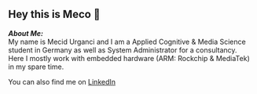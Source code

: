 ## Hey this is Meco 👋

***About Me:***
<br>My name is Mecid Urganci and I am a Applied Cognitive & Media Science student in Germany as well as System Administrator for a consultancy. 
<br>Here I mostly work with embedded hardware (ARM: Rockchip & MediaTek) in my spare time.

You can also find me on [LinkedIn](https://www.linkedin.com/in/mecid-urganci-b056b41aa/)
